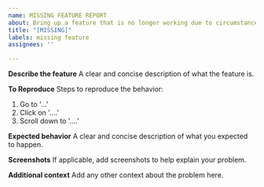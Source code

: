 ```yaml
---
name: MISSING FEATURE REPORT
about: Bring up a feature that is no longer working due to circumstances
title: "[MISSING]"
labels: missing feature
assignees: ''

---
```


**Describe the feature**
A clear and concise description of what the feature is.

**To Reproduce**
Steps to reproduce the behavior:
1. Go to '...'
2. Click on '....'
3. Scroll down to '....'

**Expected behavior**
A clear and concise description of what you expected to happen.

**Screenshots**
If applicable, add screenshots to help explain your problem.

**Additional context**
Add any other context about the problem here.
